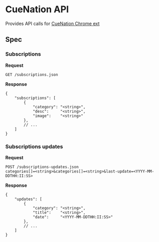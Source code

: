 CueNation API
=============
Provides API calls for [CueNation Chrome ext](https://github.com/dVaffection/cuentation-chrome-ext)

## Spec

### Subscriptions
**Request**
```
GET /subscriptions.json
```
**Response**
```
{
	"subscriptions": [
    	{
        	"category": "<string>",
            "desc":     "<string>",
            "image":    "<string>"
        },
        // ...
    ]
}
```

### Subscriptions updates
**Request**
```
POST /subscriptions-updates.json
categories[]=<string>&categories[]=<string>&last-update=<YYYY-MM-DDTHH:II:SS>
```
**Response**
```
{
	"updates": [
    	{
        	"category": "<string>",
            "title":    "<string>",
            "date":     "<YYYY-MM-DDTHH:II:SS>"
        },
        // ...
    ]
}
```